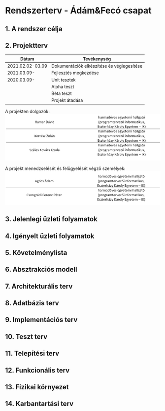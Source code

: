 # Rendszerterv - Ádám&Fecó csapat

## 1.  A rendszer célja
 
## 2.  Projektterv

|  Dátum | Tevékenység  |
|-----------------------|--------------------------|
|    2021.02.02-03.09   | Dokumentációk elkészítése és véglegesítése | 
|         2021.03.09-         |Fejlesztés megkezdése|
|         2020.03.09-         |Unit tesztek| 
|                |Alpha teszt|
|                |Béta teszt|
|                  |Projekt átadása|
A projekten dolgozók:
![projektVezetok](Kepek/members.png)

A projekt menedzselését és felügyelését végző személyek:
![projektVezetok](Kepek/managers.png)

## 3. Jelenlegi üzleti folyamatok
 
## 4. Igényelt üzleti folyamatok
 
## 5. Követelménylista
 
## 6. Absztrakciós modell
 
## 7. Architekturális terv
 
## 8. Adatbázis terv
 
## 9. Implementációs terv
 
## 10. Teszt terv
 
## 11. Telepítési terv
 
## 12. Funkcionális terv
 
## 13. Fizikai környezet
 
## 14. Karbantartási terv